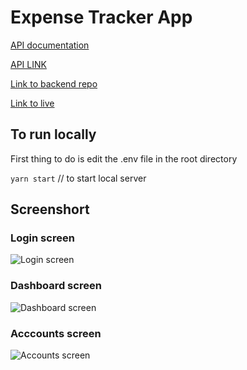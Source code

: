# Expense Tracker App

[API documentation](https://documenter.getpostman.com/view/12561783/UVXdPywd)

[API LINK](https://expense-tracker-mono.herokuapp.com)

[Link to backend repo](https://github.com/daviesesiro/mono-app-backend)

[Link to live](https://mono-app-frontend.vercel.app)


## To run locally

First thing to do is edit the .env file in the root directory

`yarn start` // to start local server

## Screenshort

### Login screen

![Login screen](https://github.com/daviesesiro/mono-app-frontend/blob/main/screenshots/login-screen.png?raw=true)

### Dashboard screen

![Dashboard screen](https://github.com/daviesesiro/mono-app-frontend/blob/main/screenshots/dashboard-screen.png?raw=true)

### Acccounts screen

![Accounts screen](https://raw.githubusercontent.com/daviesesiro/mono-app-frontend/0f9df31a9cf44c9718ee78ba75581e95034ae03e/screenshots/accounts-screen.png)
